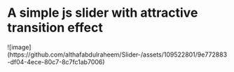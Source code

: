 <h1>A simple js slider with attractive transition effect</h1>
![image](https://github.com/althafabdulraheem/Slider-/assets/109522801/9e772883-df04-4ece-80c7-8c7fc1ab7006)
